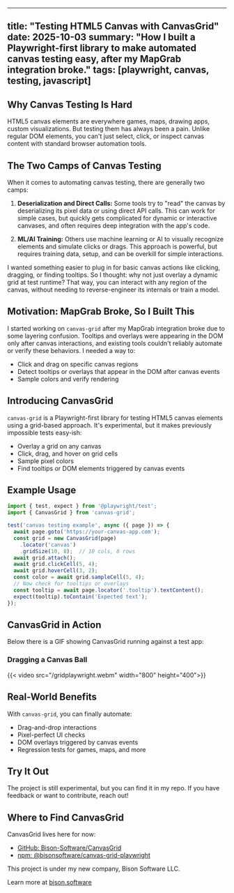 
---
title: "Testing HTML5 Canvas with CanvasGrid"
date: 2025-10-03
summary: "How I built a Playwright-first library to make automated canvas testing easy, after my MapGrab integration broke."
tags: [playwright, canvas, testing, javascript]
---

## Why Canvas Testing Is Hard

HTML5 canvas elements are everywhere games, maps, drawing apps, custom visualizations. But testing them has always been a pain. Unlike regular DOM elements, you can't just select, click, or inspect canvas content with standard browser automation tools.

## The Two Camps of Canvas Testing

When it comes to automating canvas testing, there are generally two camps:

1. **Deserialization and Direct Calls:** Some tools try to "read" the canvas by deserializing its pixel data or using direct API calls. This can work for simple cases, but quickly gets complicated for dynamic or interactive canvases, and often requires deep integration with the app's code.

2. **ML/AI Training:** Others use machine learning or AI to visually recognize elements and simulate clicks or drags. This approach is powerful, but requires training data, setup, and can be overkill for simple interactions.

I wanted something easier to plug in for basic canvas actions like clicking, dragging, or finding tooltips. So I thought: why not just overlay a dynamic grid at test runtime? That way, you can interact with any region of the canvas, without needing to reverse-engineer its internals or train a model.

## Motivation: MapGrab Broke, So I Built This

I started working on `canvas-grid` after my MapGrab integration broke due to some layering confusion. Tooltips and overlays were appearing in the DOM only after canvas interactions, and existing tools couldn't reliably automate or verify these behaviors. I needed a way to:

- Click and drag on specific canvas regions
- Detect tooltips or overlays that appear in the DOM after canvas events
- Sample colors and verify rendering

## Introducing CanvasGrid

`canvas-grid` is a Playwright-first library for testing HTML5 canvas elements using a grid-based approach. It's experimental, but it makes previously impossible tests easy-ish:

- Overlay a grid on any canvas
- Click, drag, and hover on grid cells
- Sample pixel colors
- Find tooltips or DOM elements triggered by canvas events

## Example Usage

```typescript
import { test, expect } from '@playwright/test';
import { CanvasGrid } from 'canvas-grid';

test('canvas testing example', async ({ page }) => {
  await page.goto('https://your-canvas-app.com');
  const grid = new CanvasGrid(page)
    .locator('canvas')
    .gridSize(10, 8);  // 10 cols, 8 rows
  await grid.attach();
  await grid.clickCell(5, 4);
  await grid.hoverCell(3, 2);
  const color = await grid.sampleCell(5, 4);
  // Now check for tooltips or overlays
  const tooltip = await page.locator('.tooltip').textContent();
  expect(tooltip).toContain('Expected text');
});
```

## CanvasGrid in Action

Below there is a GIF showing CanvasGrid running against a test app:

### Dragging a Canvas Ball
{{< video src="/gridplaywright.webm" width="800" height="400">}}


## Real-World Benefits

With `canvas-grid`, you can finally automate:
- Drag-and-drop interactions
- Pixel-perfect UI checks
- DOM overlays triggered by canvas events
- Regression tests for games, maps, and more

## Try It Out

The project is still experimental, but you can find it in my repo. If you have feedback or want to contribute, reach out!

## Where to Find CanvasGrid

CanvasGrid lives here for now:

- [GitHub: Bison-Software/CanvasGrid](https://github.com/Bison-Software/CanvasGrid)
- [npm: @bisonsoftware/canvas-grid-playwright](https://www.npmjs.com/package/@bisonsoftware/canvas-grid-playwright?activeTab=readme)

This project is under my new company, Bison Software LLC.

Learn more at [bison.software](https://bison.software)
